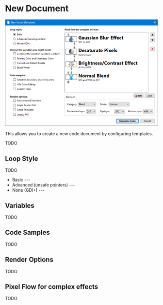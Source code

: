 # New Document

![New Document](img/newDoc.png)

This allows you to create a new code document by configuring templates.

TODO

## Loop Style

TODO

- Basic --- 
- Advanced (unsafe pointers) --- 
- None (GDI+) --- 

## Variables

TODO

## Code Samples

TODO

## Render Options

TODO

## Pixel Flow for complex effects

TODO
